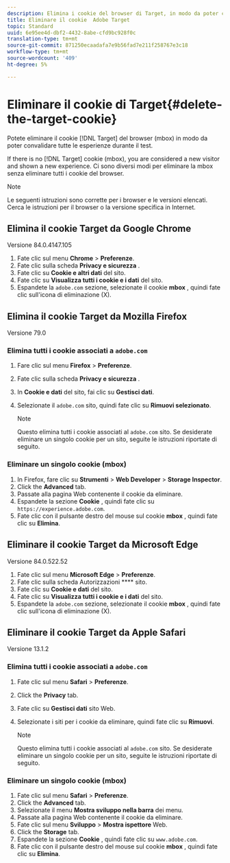 ```yaml
---
description: Elimina i cookie del browser di Target, in modo da poter convalidare tutte le esperienze.
title: Eliminare il cookie  Adobe Target
topic: Standard
uuid: 6e95ee4d-dbf2-4432-8abe-cfd9bc928f0c
translation-type: tm+mt
source-git-commit: 871250ecaadafa7e9b56fad7e211f258767e3c18
workflow-type: tm+mt
source-wordcount: '409'
ht-degree: 5%

---
```



# Eliminare il cookie di Target{#delete-the-target-cookie}

Potete eliminare il cookie [!DNL Target] del browser (mbox) in modo da poter convalidare tutte le esperienze durante il test.

If there is no [!DNL Target] cookie (mbox), you are considered a new visitor and shown a new experience. Ci sono diversi modi per eliminare la mbox senza eliminare tutti i cookie del browser.

>[!NOTE]
>
>Le seguenti istruzioni sono corrette per i browser e le versioni elencati. Cerca le istruzioni per il browser o la versione specifica in Internet.

## Elimina il cookie Target da Google Chrome

Versione 84.0.4147.105

1. Fate clic sul menu **Chrome** > **Preferenze**.
1. Fate clic sulla scheda **Privacy e sicurezza** .
1. Fate clic su **Cookie e altri dati** del sito.
1. Fate clic su **Visualizza tutti i cookie e i dati** del sito.
1. Espandete la `adobe.com` sezione, selezionate il cookie **mbox** , quindi fate clic sull&#39;icona di eliminazione (X).

## Elimina il cookie Target da Mozilla Firefox

Versione 79.0

### Elimina tutti i cookie associati a `adobe.com`

1. Fare clic sul menu **Firefox** > **Preferenze**.
1. Fate clic sulla scheda **Privacy e sicurezza** .
1. In **Cookie e dati** del sito, fai clic su **Gestisci dati**.
1. Selezionate il `adobe.com` sito, quindi fate clic su **Rimuovi selezionato**.

   >[!NOTE]
   >
   >Questo elimina tutti i cookie associati al `adobe.com` sito. Se desiderate eliminare un singolo cookie per un sito, seguite le istruzioni riportate di seguito.

### Eliminare un singolo cookie (mbox)

1. In Firefox, fare clic su **Strumenti** > **Web Developer** > **Storage Inspector**.
1. Click the **Advanced** tab.
1. Passate alla pagina Web contenente il cookie da eliminare.
1. Espandete la sezione **Cookie** , quindi fate clic su `https://experience.adobe.com`.
1. Fate clic con il pulsante destro del mouse sul cookie **mbox** , quindi fate clic su **Elimina**.

## Eliminare il cookie Target da Microsoft Edge

Versione 84.0.522.52

1. Fate clic sul menu **Microsoft Edge** > **Preferenze**.
1. Fate clic sulla scheda Autorizzazioni **** sito.
1. Fate clic su **Cookie e dati** del sito.
1. Fate clic su **Visualizza tutti i cookie e i dati** del sito.
1. Espandete la `adobe.com` sezione, selezionate il cookie **mbox** , quindi fate clic sull&#39;icona di eliminazione (X).

## Eliminare il cookie Target da Apple Safari

Versione 13.1.2

### Elimina tutti i cookie associati a `adobe.com`

1. Fate clic sul menu **Safari** > **Preferenze**.
1. Click the **Privacy** tab.
1. Fate clic su **Gestisci dati** sito Web.
1. Selezionate i siti per i cookie da eliminare, quindi fate clic su **Rimuovi**.

   >[!NOTE]
   >
   >Questo elimina tutti i cookie associati al `adobe.com` sito. Se desiderate eliminare un singolo cookie per un sito, seguite le istruzioni riportate di seguito.

### Eliminare un singolo cookie (mbox)

1. Fate clic sul menu **Safari** > **Preferenze**.
1. Click the **Advanced** tab.
1. Selezionate il menu **Mostra sviluppo nella barra** dei menu.
1. Passate alla pagina Web contenente il cookie da eliminare.
1. Fate clic sul menu **Sviluppo** > **Mostra ispettore** Web.
1. Click the **Storage** tab.
1. Espandete la sezione **Cookie** , quindi fate clic su `www.adobe.com`.
1. Fate clic con il pulsante destro del mouse sul cookie **mbox** , quindi fate clic su **Elimina**.
